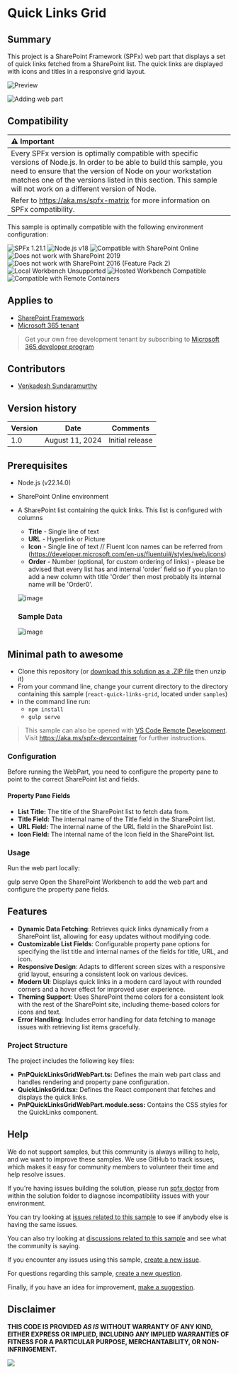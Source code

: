 # Quick Links Grid

## Summary

This project is a SharePoint Framework (SPFx) web part that displays a set of quick links fetched from a SharePoint list. The quick links are displayed with icons and titles in a responsive grid layout.

![Preview](./assets/react-quick-links-grid-sample-screenshot.png)

![Adding web part](./assets/preview.gif)

## Compatibility

| :warning: Important          |
|:---------------------------|
| Every SPFx version is optimally compatible with specific versions of Node.js. In order to be able to build this sample, you need to ensure that the version of Node on your workstation matches one of the versions listed in this section. This sample will not work on a different version of Node.|
|Refer to <https://aka.ms/spfx-matrix> for more information on SPFx compatibility.   |

This sample is optimally compatible with the following environment configuration:

![SPFx 1.21.1](https://img.shields.io/badge/SPFx-1.21.1-green.svg)
![Node.js v18](https://img.shields.io/badge/Node.js-v22-green.svg)
![Compatible with SharePoint Online](https://img.shields.io/badge/SharePoint%20Online-Compatible-green.svg)
![Does not work with SharePoint 2019](https://img.shields.io/badge/SharePoint%20Server%202019-Incompatible-red.svg "SharePoint Server 2019 requires SPFx 1.4.1 or lower")
![Does not work with SharePoint 2016 (Feature Pack 2)](https://img.shields.io/badge/SharePoint%20Server%202016%20(Feature%20Pack%202)-Incompatible-red.svg "SharePoint Server 2016 Feature Pack 2 requires SPFx 1.1")
![Local Workbench Unsupported](https://img.shields.io/badge/Local%20Workbench-Unsupported-red.svg "Local workbench is no longer available as of SPFx 1.13 and above")
![Hosted Workbench Compatible](https://img.shields.io/badge/Hosted%20Workbench-Compatible-green.svg)
![Compatible with Remote Containers](https://img.shields.io/badge/Remote%20Containers-Compatible-green.svg)

## Applies to

- [SharePoint Framework](https://aka.ms/spfx)
- [Microsoft 365 tenant](https://docs.microsoft.com/en-us/sharepoint/dev/spfx/set-up-your-developer-tenant)

> Get your own free development tenant by subscribing to [Microsoft 365 developer program](http://aka.ms/o365devprogram)

## Contributors

- [Venkadesh Sundaramurthy](https://github.com/VenkadeshSundaramurthy)

## Version history

| Version | Date            | Comments        |
| ------- | --------------- | --------------- |
| 1.0     | August 11, 2024 | Initial release |

## Prerequisites

- Node.js (v22.14.0)
- SharePoint Online environment
- A SharePoint list containing the quick links. This list is configured with columns
  - **Title** - Single line of text
  - **URL** - Hyperlink or Picture
  - **Icon** - Single line of text // Fluent Icon names can be referred from (https://developer.microsoft.com/en-us/fluentui#/styles/web/icons)
  - **Order** - Number (optional, for custom ordering of links) - please be advised that every list has and internal 'order' field so if you plan to add a new column with title 'Order' then most probably its internal name will be 'Order0'.
  
  ![image](./assets/356854637-e68afa9a-0e48-40bf-abc0-f0fa12f154c7.png)

  ### Sample Data

  ![image](./assets/356854684-bae0b02d-aaa8-47ba-b3c1-57e684260fd1.png)

## Minimal path to awesome

- Clone this repository (or [download this solution as a .ZIP file](https://pnp.github.io/download-partial/?url=https://github.com/pnp/sp-dev-fx-webparts/tree/main/samples/react-quick-links-grid) then unzip it)
- From your command line, change your current directory to the directory containing this sample (`react-quick-links-grid`, located under `samples`)
- in the command line run:
  - `npm install`
  - `gulp serve`

> This sample can also be opened with [VS Code Remote Development](https://code.visualstudio.com/docs/remote/remote-overview). Visit <https://aka.ms/spfx-devcontainer> for further instructions.

### Configuration

Before running the WebPart, you need to configure the property pane to point to the correct SharePoint list and fields.

#### Property Pane Fields

- **List Title:** The title of the SharePoint list to fetch data from.
- **Title Field:** The internal name of the Title field in the SharePoint list.
- **URL Field:** The internal name of the URL field in the SharePoint list.
- **Icon Field:** The internal name of the Icon field in the SharePoint list.

### Usage

Run the web part locally:

gulp serve
Open the SharePoint Workbench to add the web part and configure the property pane fields.


## Features

- **Dynamic Data Fetching**: Retrieves quick links dynamically from a SharePoint list, allowing for easy updates without modifying code.
- **Customizable List Fields**: Configurable property pane options for specifying the list title and internal names of the fields for title, URL, and icon.
- **Responsive Design**: Adapts to different screen sizes with a responsive grid layout, ensuring a consistent look on various devices.
- **Modern UI**: Displays quick links in a modern card layout with rounded corners and a hover effect for improved user experience.
- **Theming Support**: Uses SharePoint theme colors for a consistent look with the rest of the SharePoint site, including theme-based colors for icons and text.
- **Error Handling**: Includes error handling for data fetching to manage issues with retrieving list items gracefully.

### Project Structure

The project includes the following key files:

- **PnPQuickLinksGridWebPart.ts:** Defines the main web part class and handles rendering and property pane configuration.
- **QuickLinksGrid.tsx:** Defines the React component that fetches and displays the quick links.
- **PnPQuickLinksGridWebPart.module.scss:** Contains the CSS styles for the QuickLinks component.

## Help

We do not support samples, but this community is always willing to help, and we want to improve these samples. We use GitHub to track issues, which makes it easy for  community members to volunteer their time and help resolve issues.

If you're having issues building the solution, please run [spfx doctor](https://pnp.github.io/cli-microsoft365/cmd/spfx/spfx-doctor/) from within the solution folder to diagnose incompatibility issues with your environment.

You can try looking at [issues related to this sample](https://github.com/pnp/sp-dev-fx-webparts/issues?q=label%3A%22sample%3A%20react-quick-links-grid%22) to see if anybody else is having the same issues.

You can also try looking at [discussions related to this sample](https://github.com/pnp/sp-dev-fx-webparts/discussions?discussions_q=react-quick-links-grid) and see what the community is saying.

If you encounter any issues using this sample, [create a new issue](https://github.com/pnp/sp-dev-fx-webparts/issues/new?assignees=&labels=Needs%3A+Triage+%3Amag%3A%2Ctype%3Abug-suspected%2Csample%3A%20react-quick-links-grid&template=bug-report.yml&sample=react-quick-links-grid&authors=@VenkadeshSundaramurthy&title=react-quick-links-grid%20-%20).

For questions regarding this sample, [create a new question](https://github.com/pnp/sp-dev-fx-webparts/issues/new?assignees=&labels=Needs%3A+Triage+%3Amag%3A%2Ctype%3Aquestion%2Csample%3A%20react-quick-links-grid&template=question.yml&sample=react-quick-links-grid&authors=@VenkadeshSundaramurthy&title=react-quick-links-grid%20-%20).

Finally, if you have an idea for improvement, [make a suggestion](https://github.com/pnp/sp-dev-fx-webparts/issues/new?assignees=&labels=Needs%3A+Triage+%3Amag%3A%2Ctype%3Aenhancement%2Csample%3A%20react-quick-links-grid&template=suggestion.yml&sample=react-quick-links-grid&authors=@VenkadeshSundaramurthy&title=react-quick-links-grid%20-%20).

## Disclaimer

**THIS CODE IS PROVIDED *AS IS* WITHOUT WARRANTY OF ANY KIND, EITHER EXPRESS OR IMPLIED, INCLUDING ANY IMPLIED WARRANTIES OF FITNESS FOR A PARTICULAR PURPOSE, MERCHANTABILITY, OR NON-INFRINGEMENT.**

<img src="https://m365-visitor-stats.azurewebsites.net/sp-dev-fx-webparts/samples/react-quick-links-grid" />
